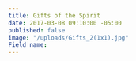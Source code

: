 ```yaml
---
title: Gifts of the Spirit
date: 2017-03-08 09:10:00 -05:00
published: false
image: "/uploads/Gifts_2(1x1).jpg"
Field name: 
---
```



